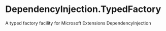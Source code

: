 # DependencyInjection.TypedFactory
A typed factory facility for Microsoft Extensions DependencyInjection
